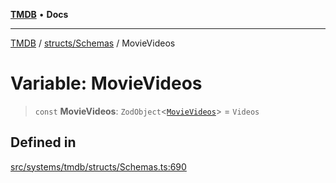 [**TMDB**](../../../README.md) • **Docs**

***

[TMDB](../../../README.md) / [structs/Schemas](../README.md) / MovieVideos

# Variable: MovieVideos

> `const` **MovieVideos**: `ZodObject`\<[`MovieVideos`](../type-aliases/MovieVideos.md)\> = `Videos`

## Defined in

[src/systems/tmdb/structs/Schemas.ts:690](https://github.com/Norviah/media-hub/blob/b0accce5c447ccf1a18696f3cb0baef1f5bd16be/src/systems/tmdb/structs/Schemas.ts#L690)

